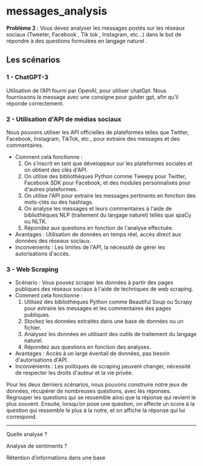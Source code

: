 # messages_analysis

**Problème 2 :** Vous devez analyser les messages postés sur les réseaux sociaux (Tweeter, Facebook , Tik tok ,
Instagram, etc...) dans le but de répondre à des questions formulées en langage naturel . 

## Les scénarios

### 1 - ChatGPT-3

Utilisation de l’API fourni par OpenAI, pour utiliser chatGpt. Nous fournissons le message avec une consigne pour guider gpt, afin qu’il réponde correctement.

### 2 - **Utilisation d'API de médias sociaux**

Nous pouvons utiliser les API officielles de plateformes telles que Twitter, Facebook, Instagram, TikTok, etc., pour extraire des messages et des commentaires.

- Comment cela fonctionne :
    1. On s’inscrit en tant que développeur sur les plateformes sociales et on obtient des clés d'API.
    2. On utilise des bibliothèques Python comme Tweepy pour Twitter, Facebook SDK pour Facebook, et des modules personnalisés pour d'autres plateformes.
    3. On utilise l'API pour extraire les messages pertinents en fonction des mots-clés ou des hashtags.
    4. On analyse les messages et leurs commentaires à l'aide de bibliothèques NLP (traitement du langage naturel) telles que spaCy ou NLTK.
    5. Répondez aux questions en fonction de l'analyse effectuée.
- Avantages : Utilisation de données en temps réel, accès direct aux données des réseaux sociaux.
- Inconvénients : Les limites de l'API, la nécessité de gérer les autorisations d'accès.

### 3 - **Web Scraping**

- Scénario : Vous pouvez scraper les données à partir des pages publiques des réseaux sociaux à l'aide de techniques de web scraping.
- Comment cela fonctionne :
    1. Utilisez des bibliothèques Python comme Beautiful Soup ou Scrapy pour extraire les messages et les commentaires des pages publiques.
    2. Stockez les données extraites dans une base de données ou un fichier.
    3. Analysez les données en utilisant des outils de traitement du langage naturel.
    4. Répondez aux questions en fonction des analyses.
- Avantages : Accès à un large éventail de données, pas besoin d'autorisations d'API.
- Inconvénients : Les politiques de scraping peuvent changer, nécessité de respecter les droits d'auteur et la vie privée.

Pour les deux derniers scénarios, nous pouvons construire notre jeux de données, récupérer de nombreuses questions, avec les réponses. Regrouper les questions qui se ressemble ainsi que la réponse qui revient le plus souvent. Ensuite, lorsqu’on pose une question, on affecte un score à la question qui ressemble le plus à la notre, et on affiche la réponse qui lui correspond.


---
Quelle analyse ?

Analyse de sentiments ?

Rétention d’informations dans une base